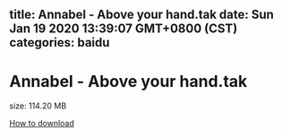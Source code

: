 
title: Annabel - Above your hand.tak
date: Sun Jan 19 2020 13:39:07 GMT+0800 (CST)    
categories: baidu
---

# Annabel - Above your hand.tak
size: 114.20 MB
 
 

[How to download](https://bpcam.bemobtrk.com/go/2ceec3aa-1ca2-46d6-b9ff-aaa5c184517c?jno=1728)